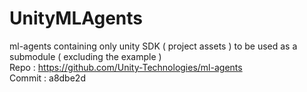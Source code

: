 # UnityMLAgents
ml-agents containing only unity SDK ( project assets ) to be used as a submodule ( excluding the example )  
Repo : https://github.com/Unity-Technologies/ml-agents  
Commit : a8dbe2d  
